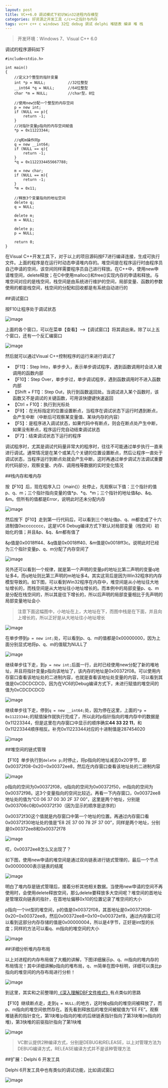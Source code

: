 ```yaml
---
layout: post
title: VC++6.0 调试模式下初识Win32进程内存模型
categories: 好资源之开发工具 c/c++之指针与内存 
tags: vc++ c++ c windows 32位 debug 调试 delphi 堆链表 编译 堆 栈
---
```


>开发环境：Windows 7、Visual C++ 6.0

调试的程序源码如下

```
#include<stdio.h>

int main()
{
	//定义3个整型的指针变量
	int *p = NULL;			//32位整型
	__int64 *q = NULL;		//64位整型
	char *m = NULL;			//char型，8位

	//使用new分配一个整型的内存空间
	p = new int;
	if (NULL == p){
		return -1;
	}
	//对指针变量p指向的内存空间赋值
	*p = 0x11223344;

	//q和m操作同p
	q = new __int64;
	if (NULL == q){
		return -1;
	}
	*q = 0x1122334455667788;

	m = new char;
	if (NULL == m){
		return -1;
	}
	*m = 0x11;

	//释放3个变量指向的地址空间
	delete q;
	q = NULL;

	delete m;
	m = NULL;
	
	delete p;
	p = NULL;

	return 0;
}
```

在Visual C++开发工具下，对于以上的项目源码按F7进行编译连接，生成可执行文件。上面的程序是在运行时动态申请堆内存的。堆空间是在程序运行时由程序员自己申请的空间，该空间同样需要程序员自己进行释放。在C++中，使用new申请堆空间，delete释放；在C中使用malloc()和free()实现内存的申请和释放。与堆空间对应的是栈空间，栈空间是由系统进行维护的空间，局部变量、函数的参数使用的都是栈空间，栈空间的分配和回收都是有系统自动进行的

##调试窗口

按F10让程序处于调试状态

![image](../media/image/2016-12-03/01.png)

上面的各个窗口，可以在菜单【查看】-->【调试窗口】将其调出来。除了以上五个窗口，还有一个反汇编窗口

![image](../media/image/2016-12-03/02.png)

然后就可以通过Visual C++控制程序的运行来进行调试了

* 【F11】：Step Into，单步步入，表示单步调试程序，遇到函数调用时会进入被调用的函数内部
* 【F10】：Step Over，单步步过，单步调试程序，遇到函数调用时不进入函数内部
* 【Shift + F11】：Step Out，执行到函数返回处。当调试进入某个函数时，该函数又不是调试的关键函数，可用该快捷键快速返回
* 【Ctrl + F10】：执行到光标处
* 【F9】：在光标指定的位置设置断点，当程序在调试状态下运行时遇到断点，会产生中断（中断后可观察某变量值、某块内存的内容）
* 【F5】：是程序进入调试状态，如果代码中有断点，则会在断点处产生中断，如果没有断点，程序运行完自动结束调试状态
* 【F7】：结束调试状态下运行的程序

调试程序时，尤其是调试代码量非常大的程序时，往往不可能通过单步执行一直来进行调试。通常情况是在某个或某几个关键的位置设置断点，然后让程序一直处于调试状态，当程序运行到断点处就会产生中断，这时再通过单步调试方法调试重要的代码部分，观察变量、内存、调用栈等数据的实时变化情况

##栈内存和堆内存

按【F10】后，现在程序入口（main()）处停止，先观察以下值：三个指针的值p、q、m；三个指针指向变量的值\*p、\*q、\*m；三个指针的地址值&p、&q、&m。但所有的值都是Error，说明此时还未分配内存

![image](../media/image/2016-12-03/03.png)

然后按下【F10】走到第一行代码后，可以看到三个地址值p、q、m都变成了十六进制值0xcccccccc，这是VC6 Debug编译方式下默认对局部变量（栈空间）初始化的值；并且&p、&q、&m都有值了

&p值是0x0018ff44、&q值是0x0018ff40、&m值是0x0018ff3c。说明此时已经为三个指针变量p、q、m分配了内存空间了

![image](../media/image/2016-12-03/04.png)

另外还可以看到一个规律，就是第一个声明的变量p的地址比第二声明的变量q地址多4，而q地址则比第三声明的m地址多4。其实这背后是因为Win32程序的内存模型导致的。如下图，可以看到Win32程序在内存中，堆空间是从小地址往大地址增长的，而栈空间是从大地址往小地址增长的。而本例中的局部变量p、q、m是分配在栈空间的，所以其是往下增长的，所以后声明的局部变量相比于先声明的局部变量地址会小

>注意下面这幅图中，小地址在上，大地址在下，而图中栈是在下面，并且向上增长的，所以正好是从大地址往小地址增长

![image](../media/image/2016-12-03/Win32EXE.png)

在单步停到`p = new int;`处，可以看到p、q、m的值都是0x00000000，因为上面分别显式地将p、q、m的值赋为NULL了

![image](../media/image/2016-12-03/05.png)

继续单步往下走，到`p = new int;`后面一行，此时已经使用new分配了新的堆地址，并且将指针变量p指向该地址了，该内存的地址是0x00372f08。可以使用内存窗口查看该地址处的二进制内容，也就是查看该地址处变量的内容，可以看到其值是0xCDCDCDCD，因为在VC6的Debug编译方式下，未进行赋值的堆空间的值为0xCDCDCDCD

![image](../media/image/2016-12-03/06.png)

继续单步往下走，停到`q = new __int64;`处，因为停在这里，上面的`*p = 0x11223344;`的赋值操作就执行完成了，所以此时p指针指向的堆内存中的数据是0x11223344，但是这里在内存窗口中显示的顺序确实**44 33 22 11**，和0x11223344顺序相反。补充0x11223344对应的十进制值是287454020

![image](../media/image/2016-12-03/07.png)

##堆空间的链式管理

【F10】单步执行到`delete p;`时停止，将p指向的地址减去0x20字节，即0x00372f08-0x20=0x00372ee8，然后在内存窗口查看该地址处的二进制内容

![image](../media/image/2016-12-03/08.png)

p指向的空间为0x00372f08，q指向的空间为0x00372f50，m指向的空间为0x00372f98。这3个变量指向的空间比较近。再看一下内存窗口，0x00372ee8地址处的值为“C0 06 37 00 30 2F 37 00”，这里是两个地址，分别是0x003706c0和0x00372f30（因为显示的顺序是逆序的）

0x00372f30这个值就是内存窗口中第一个地址的位置。再通过内存窗口看0x00372f30地址处的值是“E8 2E 37 00 78 2F 37 00”，同样是两个地址，分别是0x00372ee8和0x00372f78

![image](../media/image/2016-12-03/09.png)

哎，0x00372ee8怎么又出现了？

如下图，使用new申请的堆空间是通过双向链表进行链式管理的，最后一个节点0x00000000表示链表的结尾

![image](../media/image/2016-12-03/new.png)

明白了堆内存是链式管理后，接着分析其他相关数据。当使用new申请的空间不再使用时，会使用delete释放空间，那么delete要释放多大空间呢？堆空间的首地址是管理双向链表的指针，在首地址偏移0x10的位置记录了堆空间的大小

p指向一个int型的堆空间，p的值是0x00372f08，其首地址是0x00372f08-0x20=0x00372ee8，然后0x00372ee8+0x10=0x00372ef8，通过内存窗口可以看到这部分内存存储的值是0x00000004，所以是4字节，正好是int型的长度；同样的方法可以看q、m指向的堆空间的大小

![image](../media/image/2016-12-03/10.png)

##详细分析堆内存布局

以上对进程的内存布局做了大概的讲解，下图详细展示p、q、m指向的堆内存的布局情况！其中详细讲解p指向的堆布局，q、m简单在图中标明，详细可以类比p指向的堆空间的内存布局进行分析！

![image](../media/image/2016-12-03/11.png)

到这里，其实和之前整理的[《深入理解DBF文件格式》](http://www.xumenger.com/dbf-20160703/)有点类似的思路

【F10】继续断点走，走到`q = NULL;`的地方，这时候q指向的堆空间被释放了，而p、m指向的堆空间依然存在。首先看到释放后的堆空间被赋值为“EE FE”。观察堆链表的指针变化，第1块堆(p指向的堆)的后继链表指针指向了第3块堆(m指向的堆)，第3快堆的前驱指针指向了第1块堆

![image](../media/image/2016-12-03/12.png)

>VC默认提供2种编译方式，分别是DEBUG和RELEASE，以上对管理方法为DEBUG编译方式，RELEASE编译方式并不是该种管理方法

##扩展：Delphi 6 开发工具

Delphi 6开发工具中也有类似的调试功能，比如调试窗口

![image](../media/image/2016-12-03/delphi.png)